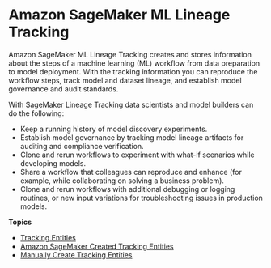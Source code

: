 # Amazon SageMaker ML Lineage Tracking<a name="lineage-tracking"></a>

Amazon SageMaker ML Lineage Tracking creates and stores information about the steps of a machine learning \(ML\) workflow from data preparation to model deployment\. With the tracking information you can reproduce the workflow steps, track model and dataset lineage, and establish model governance and audit standards\.

With SageMaker Lineage Tracking data scientists and model builders can do the following:
+ Keep a running history of model discovery experiments\.
+ Establish model governance by tracking model lineage artifacts for auditing and compliance verification\.
+ Clone and rerun workflows to experiment with what\-if scenarios while developing models\.
+ Share a workflow that colleagues can reproduce and enhance \(for example, while collaborating on solving a business problem\)\.
+ Clone and rerun workflows with additional debugging or logging routines, or new input variations for troubleshooting issues in production models\.

**Topics**
+ [Tracking Entities](lineage-tracking-entities.md)
+ [Amazon SageMaker Created Tracking Entities](lineage-tracking-auto-creation.md)
+ [Manually Create Tracking Entities](lineage-tracking-manual-creation.md)